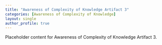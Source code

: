 ```yaml
---
title: "Awareness of Complexity of Knowledge Artifact 3"
categories: [Awareness of Complexity of Knowledge]
layout: single
author_profile: true
---
```

Placeholder content for Awareness of Complexity of Knowledge Artifact 3.
